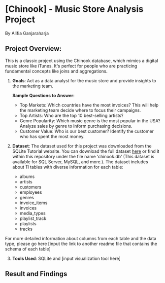 # [Chinook] - Music Store Analysis Project
By Alifia Ganjaraharja

## Project Overview:
This is a classic project using the Chinook database, which mimics a digital music store like iTunes. It's perfect for people who are practicing fundamental concepts like joins and aggregations. 
1. **Goals**: Act as a data analyst for the music store and provide insights to the marketing team.

   **Sample Questions to Answer**:
    - Top Markets: Which countries have the most invoices? This will help the marketing team decide where to focus their campaigns.
    - Top Artists: Who are the top 10 best-selling artists?
    - Genre Popularity: Which music genre is the most popular in the USA? Analyze sales by genre to inform purchasing decisions.
    - Customer Value: Who is our best customer? Identify the customer who has spent the most money.
  
2. **Dataset**: The dataset used for this project was downloaded from the SQLite Tutorial website. You can download the full dataset [here](https://www.sqlitetutorial.net/sqlite-sample-database/) or find it within this repository under the file name 'chinook.db' (This dataset is available for SQL Server, MySQL, and more.). The dataset includes about 11 tables with diverse information for each table:
   - albums
   - artists
   - customers
   - employees
   - genres
   - invoice_items
   - invoices
   - media_types
   - playlist_track
   - playlists
   - tracks

  For more detailed information about columns from each table and the data type, please go here [input the link to another readme file that contains the schema of each table]

3. **Tools Used**: SQLite and [input visualization tool here]

## Result and Findings

